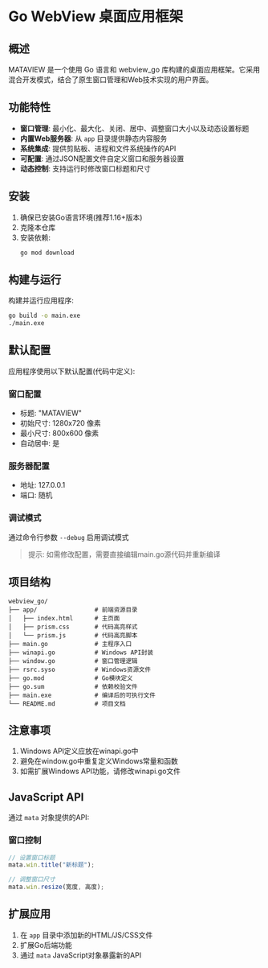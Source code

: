 # Go WebView 桌面应用框架

## 概述
MATAVIEW 是一个使用 Go 语言和 webview_go 库构建的桌面应用框架。它采用混合开发模式，结合了原生窗口管理和Web技术实现的用户界面。

## 功能特性
- **窗口管理**: 最小化、最大化、关闭、居中、调整窗口大小以及动态设置标题
- **内置Web服务器**: 从 `app` 目录提供静态内容服务
- **系统集成**: 提供剪贴板、进程和文件系统操作的API
- **可配置**: 通过JSON配置文件自定义窗口和服务器设置
- **动态控制**: 支持运行时修改窗口标题和尺寸

## 安装
1. 确保已安装Go语言环境(推荐1.16+版本)
2. 克隆本仓库
3. 安装依赖:
   ```bash
   go mod download
   ```

## 构建与运行
构建并运行应用程序:
```bash
go build -o main.exe
./main.exe
```

## 默认配置
应用程序使用以下默认配置(代码中定义):

### 窗口配置
- 标题: "MATAVIEW"
- 初始尺寸: 1280x720 像素
- 最小尺寸: 800x600 像素
- 自动居中: 是

### 服务器配置
- 地址: 127.0.0.1
- 端口: 随机

### 调试模式
通过命令行参数 `--debug` 启用调试模式

> 提示: 如需修改配置，需要直接编辑main.go源代码并重新编译

## 项目结构
```
webview_go/
├── app/                # 前端资源目录
│   ├── index.html      # 主页面
│   ├── prism.css       # 代码高亮样式
│   └── prism.js        # 代码高亮脚本
├── main.go             # 主程序入口
├── winapi.go           # Windows API封装
├── window.go           # 窗口管理逻辑
├── rsrc.syso           # Windows资源文件
├── go.mod              # Go模块定义
├── go.sum              # 依赖校验文件
├── main.exe            # 编译后的可执行文件
└── README.md           # 项目文档
```

## 注意事项
1. Windows API定义应放在winapi.go中
2. 避免在window.go中重复定义Windows常量和函数
3. 如需扩展Windows API功能，请修改winapi.go文件

## JavaScript API

通过 `mata` 对象提供的API:

### 窗口控制
```javascript
// 设置窗口标题
mata.win.title("新标题");

// 调整窗口尺寸
mata.win.resize(宽度, 高度);
```

## 扩展应用
1. 在 `app` 目录中添加新的HTML/JS/CSS文件
2. 扩展Go后端功能
3. 通过 `mata` JavaScript对象暴露新的API
